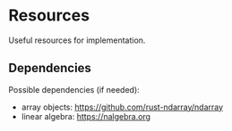 # Resources

Useful resources for implementation.

## Dependencies

Possible dependencies (if needed):

- array objects: https://github.com/rust-ndarray/ndarray
- linear algebra: https://nalgebra.org
